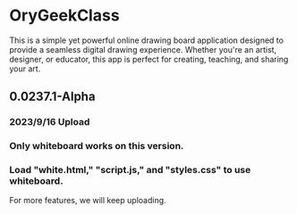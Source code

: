 # OryGeekClass
This is a simple yet powerful online drawing board application designed to provide a seamless digital drawing experience. Whether you're an artist, designer, or educator, this app is perfect for creating, teaching, and sharing your art.

## 0.0237.1-Alpha
### 2023/9/16 Upload
### Only whiteboard works on this version. 
### Load "white.html," "script.js," and "styles.css" to use whiteboard. 
For more features, we will keep uploading.
